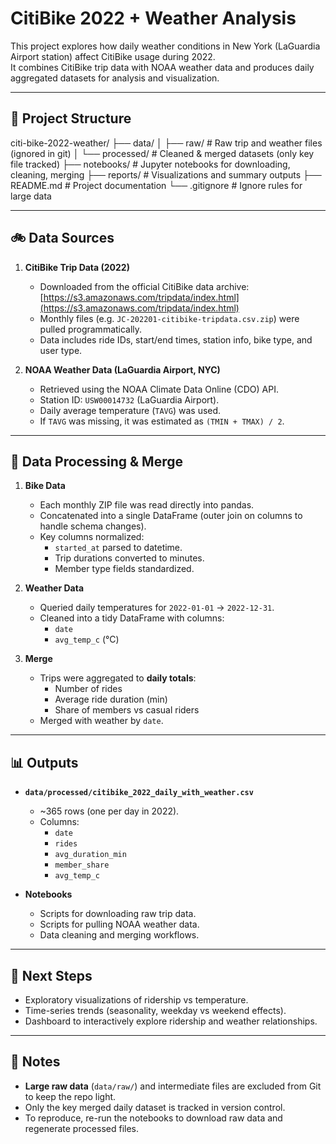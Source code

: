 # CitiBike 2022 + Weather Analysis

This project explores how daily weather conditions in New York (LaGuardia Airport station) affect CitiBike usage during 2022.  
It combines CitiBike trip data with NOAA weather data and produces daily aggregated datasets for analysis and visualization.

---

## 📂 Project Structure

citi-bike-2022-weather/
├── data/
│ ├── raw/ # Raw trip and weather files (ignored in git)
│ └── processed/ # Cleaned & merged datasets (only key file tracked)
├── notebooks/ # Jupyter notebooks for downloading, cleaning, merging
├── reports/ # Visualizations and summary outputs
├── README.md # Project documentation
└── .gitignore # Ignore rules for large data

---

## 🚲 Data Sources

1. **CitiBike Trip Data (2022)**  
   - Downloaded from the official CitiBike data archive:  
     [https://s3.amazonaws.com/tripdata/index.html](https://s3.amazonaws.com/tripdata/index.html)  
   - Monthly files (e.g. `JC-202201-citibike-tripdata.csv.zip`) were pulled programmatically.  
   - Data includes ride IDs, start/end times, station info, bike type, and user type.

2. **NOAA Weather Data (LaGuardia Airport, NYC)**  
   - Retrieved using the NOAA Climate Data Online (CDO) API.  
   - Station ID: `USW00014732` (LaGuardia Airport).  
   - Daily average temperature (`TAVG`) was used.  
   - If `TAVG` was missing, it was estimated as `(TMIN + TMAX) / 2`.

---

## 🔗 Data Processing & Merge

1. **Bike Data**  
   - Each monthly ZIP file was read directly into pandas.  
   - Concatenated into a single DataFrame (outer join on columns to handle schema changes).  
   - Key columns normalized:
     - `started_at` parsed to datetime.
     - Trip durations converted to minutes.
     - Member type fields standardized.

2. **Weather Data**  
   - Queried daily temperatures for `2022-01-01` → `2022-12-31`.  
   - Cleaned into a tidy DataFrame with columns:
     - `date`
     - `avg_temp_c` (°C)

3. **Merge**  
   - Trips were aggregated to **daily totals**:
     - Number of rides
     - Average ride duration (min)
     - Share of members vs casual riders  
   - Merged with weather by `date`.

---

## 📊 Outputs

- **`data/processed/citibike_2022_daily_with_weather.csv`**  
  - ~365 rows (one per day in 2022).  
  - Columns:
    - `date`
    - `rides`
    - `avg_duration_min`
    - `member_share`
    - `avg_temp_c`

- **Notebooks**  
  - Scripts for downloading raw trip data.
  - Scripts for pulling NOAA weather data.
  - Data cleaning and merging workflows.

---

## 🚀 Next Steps

- Exploratory visualizations of ridership vs temperature.
- Time-series trends (seasonality, weekday vs weekend effects).
- Dashboard to interactively explore ridership and weather relationships.

---

## 🔑 Notes

- **Large raw data** (`data/raw/`) and intermediate files are excluded from Git to keep the repo light.  
- Only the key merged daily dataset is tracked in version control.  
- To reproduce, re-run the notebooks to download raw data and regenerate processed files.
